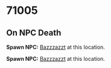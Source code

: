 # 71005







## On NPC Death

**Spawn NPC:**  [Bazzzazzt](/npc/71103) at this location.

**Spawn NPC:**  [Bazzzazzt](/npc/71103) at this location.




